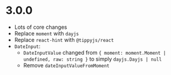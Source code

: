 ﻿# 3.0.0

- Lots of core changes
- Replace `moment` with `dayjs`  
- Replace `react-hint` with `@tippyjs/react`
- `DateInput`:
    - `DateInputValue` changed from `{ moment: moment.Moment | undefined, raw: string }` to simply `dayjs.Dayjs | null`
    - Remove `dateInputValueFromMoment`